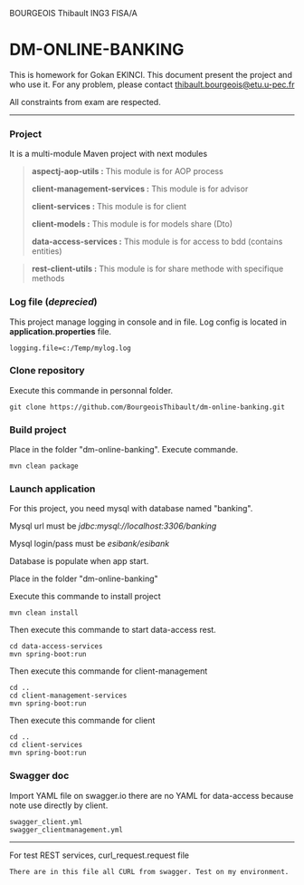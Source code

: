 BOURGEOIS Thibault ING3 FISA/A

DM-ONLINE-BANKING
===================

This is homework for Gokan EKINCI.
This document present the project and who use it.
For any problem, please contact thibault.bourgeois@etu.u-pec.fr

All constraints from exam are respected.

----------

### <i class="icon-folder-open"></i> Project

It is a multi-module Maven project with next modules


> **aspectj-aop-utils :**
>This module is for AOP process
>
> **client-management-services :**
>This module is for advisor
>
> **client-services :**
>This module is for client
>
> **client-models :**
>This module is for models share (Dto)
>
> **data-access-services :**
>This module is for access to bdd (contains entities)
>

> **rest-client-utils :**
>This module is for share methode with specifique methods


### <i class="icon-file"></i> Log file (*deprecied*)
This project manage logging in console and in file. Log config is located in **application.properties** file.

    logging.file=c:/Temp/mylog.log

### <i class="icon-download"></i> Clone repository
Execute this commande in personnal folder.

    git clone https://github.com/BourgeoisThibault/dm-online-banking.git

### <i class="icon-cog"></i> Build project
Place in the folder "dm-online-banking". Execute commande.

    mvn clean package

### <i class="icon-cog"></i> Launch application
For this project, you need mysql with database named "banking".

Mysql url must be *jdbc:mysql://localhost:3306/banking*

Mysql login/pass must be *esibank/esibank*

Database is populate when app start.

Place in the folder "dm-online-banking"  

 Execute this commande to install project
 
	mvn clean install

 Then execute this commande to start data-access rest.

    cd data-access-services
	mvn spring-boot:run
    
 Then execute this commande for client-management
 
	cd ..
    cd client-management-services
	mvn spring-boot:run

 Then execute this commande for client
 
	cd ..
    cd client-services
	mvn spring-boot:run

### <i class="icon-cog"></i> Swagger doc
Import YAML file on swagger.io there are no YAML for data-access because note use directly by client.

    swagger_client.yml
    swagger_clientmanagement.yml

----------

For test REST services, curl_request.request file

    There are in this file all CURL from swagger. Test on my environment.
